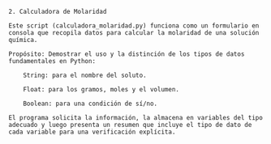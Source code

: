     2. Calculadora de Molaridad

    Este script (calculadora_molaridad.py) funciona como un formulario en consola que recopila datos para calcular la molaridad de una solución química.

    Propósito: Demostrar el uso y la distinción de los tipos de datos fundamentales en Python:

        String: para el nombre del soluto.

        Float: para los gramos, moles y el volumen.

        Boolean: para una condición de sí/no.

    El programa solicita la información, la almacena en variables del tipo adecuado y luego presenta un resumen que incluye el tipo de dato de cada variable para una verificación explícita.